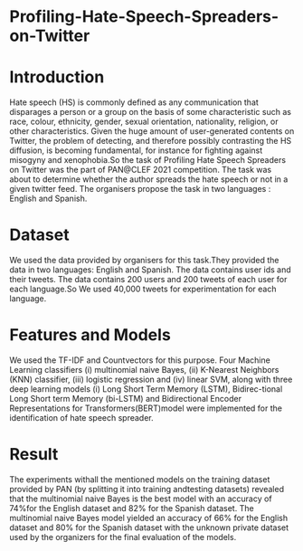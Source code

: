 # Profiling-Hate-Speech-Spreaders-on-Twitter
# Introduction
Hate speech (HS) is commonly defined as any communication that disparages a person or a group on the basis of some characteristic such as race, colour, ethnicity, gender, sexual orientation, nationality, religion, or other characteristics. Given the huge amount of user-generated contents on Twitter, the problem of detecting, and therefore possibly contrasting the HS diffusion, is becoming fundamental, for instance for fighting against misogyny and xenophobia.So the task of Profiling Hate Speech Spreaders on Twitter  was the part of  PAN@CLEF 2021 competition. The task was about to determine whether the author spreads the hate speech or not in a given twitter feed. The organisers propose the task in two languages : English and Spanish.
# Dataset
We used the data provided by organisers for this task.They provided the data in two languages: English and Spanish. The data contains user ids and their tweets. The data contains 200 users and 200 tweets of each user for each language.So We used 40,000 tweets for experimentation for each language.

# Features and Models
We used the TF-IDF and Countvectors for this purpose. Four Machine Learning classifiers (i) multinomial naive Bayes, (ii) K-Nearest Neighbors (KNN) classifier, (iii) logistic regression and (iv) linear SVM, along with three deep learning models (i) Long Short Term Memory (LSTM), Bidirec-tional Long Short term Memory (bi-LSTM) and Bidirectional Encoder Representations for Transformers(BERT)model were implemented for the identification of hate speech spreader.
# Result
The experiments withall the mentioned models on the training dataset provided by PAN (by splitting it into training andtesting datasets) revealed that the multinomial naive Bayes is the best model with an accuracy of 74%for the English dataset and 82% for the Spanish dataset. The multinomial naive Bayes model yielded
an accuracy of 66% for the English dataset and 80% for the Spanish dataset with the unknown private dataset used by the organizers for the final evaluation of the models.
 
